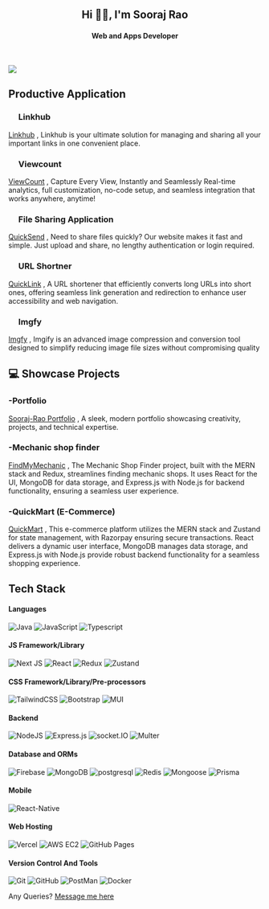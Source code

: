 ## <p  align="center" >Hi 👋🏻, I'm Sooraj Rao</p>

#### <p  align="center">Web and Apps Developer

<p align="center">
<a href="https://soorajrao.in?ref=git_md" target="_blank"><img alt="" src="https://img.shields.io/badge/Portfolio-000?logo=vercel&logoColor=teal&style=for-the-badge" style="vertical-align:center" /></a>
<a href="https://www.linkedin.com/in/sooraj-rao/" target="_blank"><img alt="" src="https://img.shields.io/badge/LinkedIn-000?logo=linkedin&logoColor=0A66C2&style=for-the-badge" style="vertical-align:cente r" /></a>
<a href="mailto:soorajrao.in@gmail.com" target="_blank"><img alt="" src="https://img.shields.io/badge/Gmail-000?logo=Gmail&logoColor=blue&style=for-the-badge" style="vertical-align:cente r" /></a></p>

![](https://viewcount.soorajrao.in/api/Sooraj-Rao-Github?text=Views&bgColor=rgb%2813%2C17%2C23%29&iconColor=green&viewsBgColor=rgb%2813%2C17%2C23%29&viewsColor=white&gradientStart=rgb%2813%2C17%2C23%29&gradientEnd=green&borderColor=black)

## Productive Application

### <img src="https://linkhub.soorajrao.in/favicon.ico" width="16px" /> Linkhub

[Linkhub](https://linkhub.soorajrao.in/?ref=github) ,
Linkhub is your ultimate solution for managing and sharing all your important links in one convenient place.

### <img src="https://viewcount.soorajrao.in/favicon.ico" width="16px" /> Viewcount

[ViewCount](https://viewcount.soorajrao.in/?ref=github) ,
Capture Every View, Instantly and Seamlessly
Real-time analytics, full customization, no-code setup, and seamless integration that works anywhere, anytime!

### <img src="https://quicksend.soorajrao.in/image/icon.png" width="16px" /> File Sharing Application

[QuickSend](https://quicksend.soorajrao.in/?ref=github) ,
Need to share files quickly? Our website makes it fast and simple. Just upload and share, no lengthy authentication or login required.

### <img src="https://quicklink.soorajrao.in/icon.png" width="16px" /> URL Shortner

[QuickLink](https://quicklink.soorajrao.in/?ref=github) ,
A URL shortener that efficiently converts long URLs into short ones, offering seamless link generation and redirection to enhance user accessibility and web navigation.

### <img src="https://imgfy.soorajrao.in/favicon.ico" width="16px" /> Imgfy

[Imgfy](https://imgfy.soorajrao.in/?ref=github) ,
Imgify is an advanced image compression and conversion tool designed to simplify reducing image file sizes without compromising quality

## 💻 Showcase Projects

### -Portfolio

[Sooraj-Rao Portfolio](https://soorajrao.in/?ref=github) ,
A sleek, modern portfolio showcasing creativity, projects, and technical expertise.

### -Mechanic shop finder

[FindMyMechanic](https://mech.soorajrao.in/?ref=github) ,
The Mechanic Shop Finder project, built with the MERN stack and Redux, streamlines finding mechanic shops. It uses React for the UI, MongoDB for data storage, and Express.js with Node.js for backend functionality, ensuring a seamless user experience.

### -QuickMart (E-Commerce)

[QuickMart](https://quickmart.soorajrao.in/?ref=github) ,
This e-commerce platform utilizes the MERN stack and Zustand for state management, with Razorpay ensuring secure transactions. React delivers a dynamic user interface, MongoDB manages data storage, and Express.js with Node.js provide robust backend functionality for a seamless shopping experience.

## Tech Stack

#### Languages

![Java](https://img.shields.io/badge/-java-000?style=for-the-badge&logo=java)
![JavaScript](https://img.shields.io/badge/-JavaScript-000?style=for-the-badge&logo=javascript)
![Typescript](https://img.shields.io/badge/-Typescript-000?style=for-the-badge&logo=Typescript)

#### JS Framework/Library

![Next JS](https://img.shields.io/badge/-NextJS-000?style=for-the-badge&logo=next.js)
![React](https://img.shields.io/badge/-ReactJS-000?style=for-the-badge&logo=react)
![Redux](https://img.shields.io/badge/-Redux-000?style=for-the-badge&logo=Redux)
![Zustand](https://img.shields.io/badge/-Zustand-000?style=for-the-badge&logo=rustdesk)

#### CSS Framework/Library/Pre-processors

![TailwindCSS](https://img.shields.io/badge/-TailwindCSS-000?style=for-the-badge&logo=tailwind-css)
![Bootstrap](https://img.shields.io/badge/-Bootstrap-000?style=for-the-badge&logo=bootstrap)
![MUI](https://img.shields.io/badge/-MUI-000?style=for-the-badge&logo=mui)

#### Backend

![NodeJS](https://img.shields.io/badge/-NodeJS-000?style=for-the-badge&logo=node.js&logoColor=pink)
![Express.js](https://img.shields.io/badge/-ExpressJS-000?style=for-the-badge&logo=express)
![socket.IO](https://img.shields.io/badge/-socket.io-000?style=for-the-badge&logo=socketdotio)
![Multer](https://img.shields.io/badge/-Multer-000?style=for-the-badge&logo=libreofficebase)

#### Database and ORMs

![Firebase](https://img.shields.io/badge/-Firebase-000?style=for-the-badge&logo=firebase)
![MongoDB](https://img.shields.io/badge/-MongoDB-000?style=for-the-badge&logo=mongodb)
![postgresql](https://img.shields.io/badge/-postgresql-000?style=for-the-badge&logo=postgresql)
![Redis](https://img.shields.io/badge/-Redis-000?style=for-the-badge&logo=Redis)
![Mongoose](https://img.shields.io/badge/-Mongoose-000?style=for-the-badge&logo=Mongoose)
![Prisma](https://img.shields.io/badge/-Prisma-000?style=for-the-badge&logo=Prisma)

#### Mobile

![React-Native](https://img.shields.io/badge/-React%20Native-000?style=for-the-badge&logo=react)

#### Web Hosting

![Vercel](https://img.shields.io/badge/-Vercel-000?style=for-the-badge&logo=vercel)
![AWS EC2](https://img.shields.io/badge/-AWS%20EC2-000?style=for-the-badge&logo=Amazon)
![GitHub Pages](https://img.shields.io/badge/-GitHub%20Pages-000?style=for-the-badge&logo=github)

#### Version Control And Tools

![Git](https://img.shields.io/badge/-Git-000?style=for-the-badge&logo=git)
![GitHub](https://img.shields.io/badge/-GitHub-000?style=for-the-badge&logo=github)
![PostMan](https://img.shields.io/badge/-PostMan-000?style=for-the-badge&logo=PostMan)
![Docker](https://img.shields.io/badge/-Docker-000?style=for-the-badge&logo=Docker)

<!--
## Current GitHub Stats 📊

![Langs](https://github-readme-stats.vercel.app/api/top-langs/?username=Sooraj-Rao&show_icons=true&hide_border=false&theme=jolly&count_private=true&include_all_commits=true&layout=compact)

## GitHub Streaks 🔥

![Streaks](http://github-readme-streak-stats.herokuapp.com/?user=Sooraj-Rao&theme=jolly&date_format=j%20M%5B%20Y%5D) -->

Any Queries?  [Message me here](https://contact.soorajrao.in/?mode=contact&app=git&utm_source=git)
